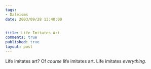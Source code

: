 ```yaml
--- 
tags:
- Daleisms
date: 2003/09/28 13:40:00


title: Life Imitates Art
comments: true
published: true
layout: post
---
```


<p> Life imitates art? Of <em>course</em> life imitates art. Life imitates <em>everything.</em>
</p>
